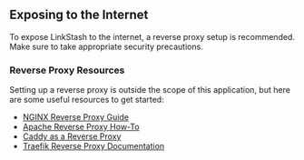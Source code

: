 ## Exposing to the Internet

To expose LinkStash to the internet, a reverse proxy setup is recommended. Make sure to take appropriate security precautions.

### Reverse Proxy Resources

Setting up a reverse proxy is outside the scope of this application, but here are some useful resources to get started:
- [NGINX Reverse Proxy Guide](https://docs.nginx.com/nginx/admin-guide/web-server/reverse-proxy/)
- [Apache Reverse Proxy How-To](https://httpd.apache.org/docs/current/howto/reverse_proxy.html)
- [Caddy as a Reverse Proxy](https://caddyserver.com/docs/caddyfile/directives/reverse_proxy)
- [Traefik Reverse Proxy Documentation](https://doc.traefik.io/traefik/routing/providers/docker/)
